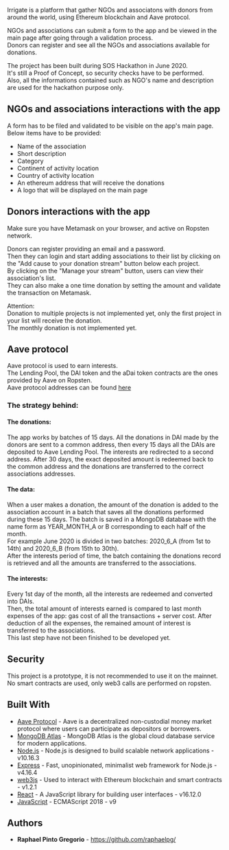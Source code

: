 Irrigate is a platform that gather NGOs and associatons with donors from around the world, using Ethereum blockchain and Aave protocol.  

NGOs and associations can submit a form to the app and be viewed in the main page after going through a validation process.  
Donors can register and see all the NGOs and associations available for donations.  

The project has been built during SOS Hackathon in June 2020.  
It's still a Proof of Concept, so security checks have to be performed.  
Also, all the informations contained such as NGO's name and description are used for the hackathon purpose only.   


## NGOs and associations interactions with the app  

A form has to be filed and validated to be visible on the app's main page.  
Below items have to be provided:  
* Name of the association  
* Short description  
* Category  
* Continent of activity location  
* Country of activity location  
* An ethereum address that will receive the donations  
* A logo that will be displayed on the main page  


## Donors interactions with the app  

Make sure you have Metamask on your browser, and active on Ropsten network.  

Donors can register providing an email and a password.  
Then they can login and start adding associations to their list by clicking on the "Add cause to your donation stream" button below each project.  
By clicking on the "Manage your stream" button, users can view their association's list.  
They can also make a one time donation by setting the amount and validate the transaction on Metamask.  

Attention:  
Donation to multiple projects is not implemented yet, only the first project in your list will receive the donation.  
The monthly donation is not implemented yet.  


## Aave protocol  

Aave protocol is used to earn interests.  
The Lending Pool, the DAI token and the aDai token contracts are the ones provided by Aave on Ropsten.  
Aave protocol addresses can be found [here](https://docs.aave.com/developers/deployed-contracts/deployed-contract-instances)  


### The strategy behind:    

#### The donations:  
The app works by batches of 15 days.
All the donations in DAI made by the donors are sent to a common address, then every 15 days all the DAIs are deposited to Aave Lending Pool.
The interests are redirected to a second address.
After 30 days, the exact deposited amount is redeemed back to the common address and the donations are transferred to the correct associations addresses.

#### The data:  
When a user makes a donation, the amount of the donation is added to the association account in a batch that saves all the donations performed during these 15 days. The batch is saved in a MongoDB database with the name form as YEAR_MONTH_A or B corresponding to each half of the month.  
For example June 2020 is divided in two batches: 2020_6_A (from 1st to 14th) and 2020_6_B (from 15th to 30th).   
After the interests period of time, the batch containing the donations record is retrieved and all the amounts are transferred to the associations.  

#### The interests:  
Every 1st day of the month, all the interests are redeemed and converted into DAIs.  
Then, the total amount of interests earned is compared to last month expenses of the app: gas cost of all the transactions + server cost.
After deduction of all the expenses, the remained amount of interest is transferred to the associations.  
This last step have not been finished to be developed yet. 


## Security  

This project is a prototype, it is not recommended to use it on the mainnet.  
No smart contracts are used, only web3 calls are performed on ropsten.  


## Built With

* [Aave Protocol](https://docs.aave.com/developers/) - Aave is a decentralized non-custodial money market protocol where users can participate as depositors or borrowers.  
* [MongoDB Atlas](https://www.mongodb.com/cloud/atlas) - MongoDB Atlas is the global cloud database service for modern applications.  
* [Node.js](https://nodejs.org/en/docs/) - Node.js is designed to build scalable network applications - v10.16.3  
* [Express](https://expressjs.com/en/4x/api.html) - Fast, unopinionated, minimalist web framework for Node.js - v4.16.4  
* [web3js](https://web3js.readthedocs.io/en/v1.2.1/web3.html) - Used to interact with Ethereum blockchain and smart contracts - v1.2.1  
* [React](https://reactjs.org/) - A JavaScript library for building user interfaces - v16.12.0  
* [JavaScript](https://developer.mozilla.org/en-US/docs/Web/JavaScript) - ECMAScript 2018 - v9  


## Authors

* **Raphael Pinto Gregorio** - https://github.com/raphaelpg/
